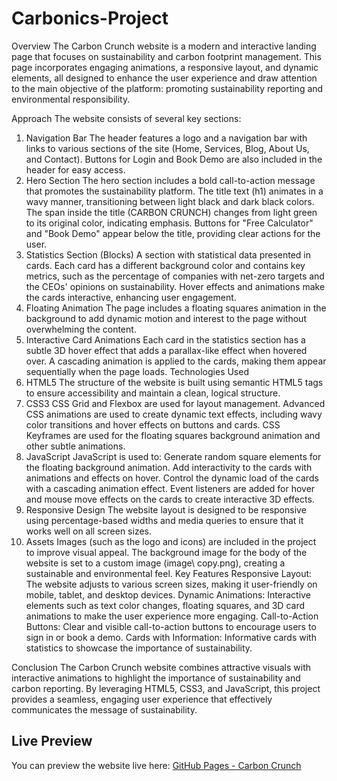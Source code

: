 # Carbonics-Project
Overview
The Carbon Crunch website is a modern and interactive landing page that focuses on sustainability and carbon footprint management. This page incorporates engaging animations, a responsive layout, and dynamic elements, all designed to enhance the user experience and draw attention to the main objective of the platform: promoting sustainability reporting and environmental responsibility.

Approach
The website consists of several key sections:

1. Navigation Bar
The header features a logo and a navigation bar with links to various sections of the site (Home, Services, Blog, About Us, and Contact).
Buttons for Login and Book Demo are also included in the header for easy access.
2. Hero Section
The hero section includes a bold call-to-action message that promotes the sustainability platform.
The title text (h1) animates in a wavy manner, transitioning between light black and dark black colors.
The span inside the title (CARBON CRUNCH) changes from light green to its original color, indicating emphasis.
Buttons for "Free Calculator" and "Book Demo" appear below the title, providing clear actions for the user.
3. Statistics Section (Blocks)
A section with statistical data presented in cards. Each card has a different background color and contains key metrics, such as the percentage of companies with net-zero targets and the CEOs' opinions on sustainability.
Hover effects and animations make the cards interactive, enhancing user engagement.
4. Floating Animation
The page includes a floating squares animation in the background to add dynamic motion and interest to the page without overwhelming the content.
5. Interactive Card Animations
Each card in the statistics section has a subtle 3D hover effect that adds a parallax-like effect when hovered over.
A cascading animation is applied to the cards, making them appear sequentially when the page loads.
Technologies Used
1. HTML5
The structure of the website is built using semantic HTML5 tags to ensure accessibility and maintain a clean, logical structure.
2. CSS3
CSS Grid and Flexbox are used for layout management.
Advanced CSS animations are used to create dynamic text effects, including wavy color transitions and hover effects on buttons and cards.
CSS Keyframes are used for the floating squares background animation and other subtle animations.
3. JavaScript
JavaScript is used to:
Generate random square elements for the floating background animation.
Add interactivity to the cards with animations and effects on hover.
Control the dynamic load of the cards with a cascading animation effect.
Event listeners are added for hover and mouse move effects on the cards to create interactive 3D effects.
4. Responsive Design
The website layout is designed to be responsive using percentage-based widths and media queries to ensure that it works well on all screen sizes.
5. Assets
Images (such as the logo and icons) are included in the project to improve visual appeal.
The background image for the body of the website is set to a custom image (image\ copy.png), creating a sustainable and environmental feel.
Key Features
Responsive Layout: The website adjusts to various screen sizes, making it user-friendly on mobile, tablet, and desktop devices.
Dynamic Animations: Interactive elements such as text color changes, floating squares, and 3D card animations to make the user experience more engaging.
Call-to-Action Buttons: Clear and visible call-to-action buttons to encourage users to sign in or book a demo.
Cards with Information: Informative cards with statistics to showcase the importance of sustainability.

Conclusion
The Carbon Crunch website combines attractive visuals with interactive animations to highlight the importance of sustainability and carbon reporting. By leveraging HTML5, CSS3, and JavaScript, this project provides a seamless, engaging user experience that effectively communicates the message of sustainability.


## Live Preview

You can preview the website live here: [GitHub Pages - Carbon Crunch](https://rohitnegi45.github.io/Carbonics-Project/)
